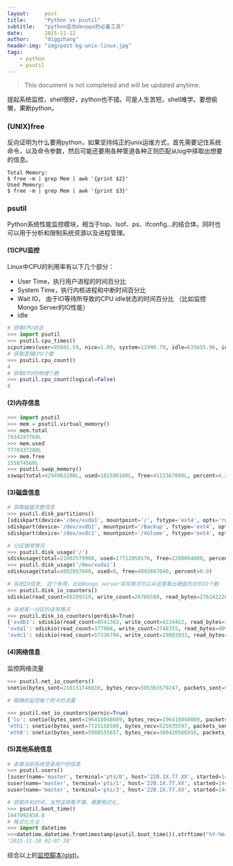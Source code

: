 ```yaml
---
layout:     post
title:      "Python vs psutil"
subtitle:   "python走向devops的必备工具"
date:       2015-11-12
author:     "diggzhang"
header-img: "img/post-bg-unix-linux.jpg"
tags:
    - python
    - psutil
---
```


> This document is not completed and will be updated anytime.

提起系统监控，shell很好，python也不错。可是人生苦短，shell难学。要想偷懒，果断python。

### (UNIX)free

反向证明为什么要用python，如果坚持纯正的unix运维方式，首先需要记住系统命令，以及命令参数，然后可能还要用各种管道各种正则匹配从log中择取出想要的信息。

```shell
Total Memory:
$ free -m | grep Mem | awk '{print $2}'
Used Memory:
$ free -m | grep Mem | awk '{print $3}'
```

### psutil

Python系统性能监控模块，相当于top、lsof、ps、ifconfig...的结合体。同时也可以用于分析和限制系统资源以及进程管理。


#### (1)CPU监控
Linux中CPU的利用率有以下几个部分：

- User Time，执行用户进程的时间百分比
- System Time，执行内核进程和中断时间百分比
- Wait IO， 由于IO等待所导致的CPU idle状态的时间百分比 （比如监控Mongo Server的IO性能）
- idle

```python
# 获取CPU状态
>>> import psutil
>>> psutil.cpu_times()
scputimes(user=85601.59, nice=1.09, system=11940.79, idle=635655.96, iowait=97120.9, irq=10.46, softirq=711.03, steal=965.51, guest=0.0, guest_nice=0.0)
# 获取逻辑CPU个数
>>> psutil.cpu_count()
4
# 获取CPU的物理个数
>>> psutil.cpu_count(logical=False)
4
```

#### (2)内存信息

```python
>>> import psutil
>>> mem = psutil.virtual_memory()
>>> mem.total
7934197760L
>>> mem.used
7770337280L
>>> mem.free
155074560L
>>> psutil.swap_memory()
sswap(total=4294963200L, used=181596160L, free=4113367040L, percent=4.2, sin=8687616, sout=184086528)
```

#### (3)磁盘信息

```python
# 获取磁盘完整信息
>>> psutil.disk_partitions()
[sdiskpart(device='/dev/xvda1', mountpoint='/', fstype='ext4', opts='rw,relatime,nobarrier,data=ordered'),
sdiskpart(device='/dev/xvdb1', mountpoint='/Backup', fstype='ext4', opts='rw,relatime,data=ordered'),
sdiskpart(device='/dev/xvdc1', mountpoint='/Volume', fstype='ext4', opts='rw,relatime,data=ordered')]

# 分区使用情况
>>> psutil.disk_usage('/')
sdiskusage(total=21002579968, used=17712050176, free=2200064000, percent=84.3)
>>> psutil.disk_usage('/dev/xvda1')
sdiskusage(total=4092887040, used=0, free=4092887040, percent=0.0)

# 系统IO信息, 这个有用，比如mongo server读写情况可以从这里看出硬盘的总的IO个数
>>> psutil.disk_io_counters()
sdiskio(read_count=66199319, write_count=26786580, read_bytes=2762422266880, write_bytes=829198069760, read_time=432435439, write_time=1245140957)

# 系统某一分区的读写情况
>>> psutil.disk_io_counters(perdisk=True)
{'xvdb1': sdiskio(read_count=8541383, write_count=4234422, read_bytes=369368880128, write_bytes=188905959424, read_time=61153482, write_time=712140206),
'xvda1': sdiskio(read_count=377984, write_count=2748355, read_bytes=4093592576, write_bytes=117483319296, read_time=4094666, write_time=458812306),
'xvdc1': sdiskio(read_count=57336794, write_count=19803933, read_bytes=2389246342144, write_bytes=522809917440, read_time=367414619, write_time=74215286)}
```

#### (4)网络信息

监控网络流量

```python
>>> psutil.net_io_counters()
snetio(bytes_sent=210131746810, bytes_recv=505363579247, packets_sent=98638807, packets_recv=224213459, errin=0, errout=0, dropin=0, dropout=0)

# 精确到监控每个网卡的流量

>>> psutil.net_io_counters(pernic=True)
{'lo': snetio(bytes_sent=196418048009, bytes_recv=196418048009, packets_sent=6117091, packets_recv=6117091, errin=0, errout=0, dropin=0, dropout=0), 'tun0': snetio(bytes_sent=0, bytes_recv=0, packets_sent=0, packets_recv=0, errin=0, errout=0, dropin=0, dropout=0),
'eth1': snetio(bytes_sent=7725158588, bytes_recv=525035597, packets_sent=2945363, packets_recv=10702078, errin=0, errout=0, dropin=0, dropout=0),
'eth0': snetio(bytes_sent=5988555657, bytes_recv=308420566916, packets_sent=89576476, packets_recv=207395744, errin=0, errout=0, dropin=0, dropout=0)}
```

#### (5)其他系统信息

```python
# 查看当前系统登录用户的信息
>>> psutil.users()
[suser(name='master', terminal='pts/0', host='220.1X.77.XX', started=1447292416.0),
suser(name='master', terminal='pts/1', host='220.1X.77.XX', started=1447292928.0),
suser(name='master', terminal='pts/3', host='220.1X.77.XX', started=1447300480.0)]

# 获取开机时间，当然这样看不懂，需要格式化。
>>> psutil.boot_time()
1447092458.0
# 格式化方法：
>>> import datetime
>>>datetime.datetime.fromtimestamp(psutil.boot_time()).strftime("%Y-%m-%d %H-%M-%S")
'2015-11-10 02-07-38'
```

综合以上的[监控脚本(gist)](https://gist.github.com/aec4781fe2110efc2168.git)。